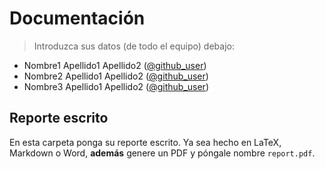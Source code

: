 # Documentación

> Introduzca sus datos (de todo el equipo) debajo:

* Nombre1 Apellido1 Apellido2 ([@github_user](https://github.com/<user>))
* Nombre2 Apellido1 Apellido2 ([@github_user](https://github.com/<user>))
* Nombre3 Apellido1 Apellido2 ([@github_user](https://github.com/<user>))

## Reporte escrito

En esta carpeta ponga su reporte escrito. Ya sea hecho en LaTeX, Markdown o Word, **además** genere un PDF y póngale nombre `report.pdf`.
